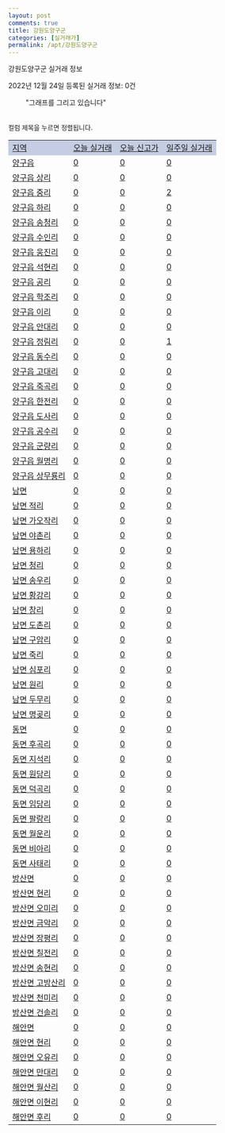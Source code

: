 ```yaml
---
layout: post
comments: true
title: 강원도양구군
categories: [실거래가]
permalink: /apt/강원도양구군
---
```


강원도양구군 실거래 정보

2022년 12월 24일 등록된 실거래 정보: 0건

<!--<script async src="https://pagead2.googlesyndication.com/pagead/js/adsbygoogle.js?client=ca-pub-3485438051770037"
 crossorigin="anonymous"></script>-->

<script type="text/javascript">
  google.charts.load('current', {'packages':['corechart']});
  google.charts.setOnLoadCallback(drawChart);

  function drawChart() {
    var data = google.visualization.arrayToDataTable([['거래일', '매매', '전월세', '전매'], ['21-01', 1, 0, 0], ['21-02', 17, 3, 0], ['21-03', 1, 0, 0], ['21-04', 1, 0, 0], ['21-05', 1, 0, 0], ['21-06', 0, 1, 0], ['21-07', 1, 0, 0], ['21-08', 0, 1, 0], ['21-09', 0, 1, 0], ['21-10', 0, 1, 0], ['21-11', 1, 1, 0], ['21-12', 1, 0, 0], ['22-01', 3, 1, 0], ['22-02', 13, 2, 0], ['22-03', 12, 1, 0], ['22-04', 5, 0, 0], ['22-05', 9, 1, 0], ['22-06', 4, 2, 0], ['22-07', 6, 1, 0], ['22-08', 2, 7, 0], ['22-09', 9, 96, 0], ['22-10', 4, 4, 0], ['22-11', 2, 7, 0], ['22-12', 2, 2, 0]]);

    var options = {
      title: '최근 1년간 유형별 거래량 추이',
      legend: { position: 'bottom' }
    };

    setTimeout(function() {
        var chart = new google.visualization.LineChart(document.getElementById('columnchart_material'));
        chart.draw(data, (options));
        document.getElementById('loading').style.display = 'none';
        var dayLabel = (new Date()).getDay();
        if (dayLabel < 2) {
            sorttable.innerSortFunction.apply(document.getElementById('week'), []);
            sorttable.innerSortFunction.apply(document.getElementById('week'), []);        
        }
        else {
            sorttable.innerSortFunction.apply(document.getElementById('today'), []);
            sorttable.innerSortFunction.apply(document.getElementById('today'), []);
        }
    }, 200);

  }
</script>

<div id="loading" style="z-index:20; display: block; margin-left: 35px">"그래프를 그리고 있습니다"</div>
<div id="columnchart_material" style="width: 95%; margin-left: -35px; display: block"></div>
<!--<div style="width: 95%; margin-left: -35px; display: block">
      <script async src="https://pagead2.googlesyndication.com/pagead/js/adsbygoogle.js?client=ca-pub-3485438051770037"
          crossorigin="anonymous"></script>
      <ins class="adsbygoogle"
          style="display:block"
          data-ad-format="fluid"
          data-ad-layout-key="-fb+5w+4e-db+86"
          data-ad-client="ca-pub-3485438051770037"
          data-ad-slot="1827090281"></ins>
      <script>
          (adsbygoogle = window.adsbygoogle || []).push({});
      </script>
</div>-->
<br>

<font size='small' style='font-size: small;'>컬럼 제목을 누르면 정렬됩니다.</font>
<table class="sortable">
  <tr style='background-color: rgba(114, 132, 186,0.4);'>
    <td id="region"><a href="#">지역</a></td>
    <td id="today"><a href="#">오늘 실거래</a></td>
    <td id="today_new"><a href="#">오늘 신고가</a></td>
    <td id="week"><a href="#">일주일 실거래</a></td>
  </tr>

  
  <tr class="item">
    <td><a href="강원도양구군양구읍">양구읍</a></td>
    <td><a href="강원도양구군양구읍">0</a></td>
    <td><a href="강원도양구군양구읍">0</a></td>
    <td><a href="강원도양구군양구읍">0</a></td>
  </tr>
    

  <tr class="item">
    <td><a href="강원도양구군양구읍상리">양구읍 상리</a></td>
    <td><a href="강원도양구군양구읍상리">0</a></td>
    <td><a href="강원도양구군양구읍상리">0</a></td>
    <td><a href="강원도양구군양구읍상리">0</a></td>
  </tr>
    

  <tr class="item">
    <td><a href="강원도양구군양구읍중리">양구읍 중리</a></td>
    <td><a href="강원도양구군양구읍중리">0</a></td>
    <td><a href="강원도양구군양구읍중리">0</a></td>
    <td><a href="강원도양구군양구읍중리">2</a></td>
  </tr>
    

  <tr class="item">
    <td><a href="강원도양구군양구읍하리">양구읍 하리</a></td>
    <td><a href="강원도양구군양구읍하리">0</a></td>
    <td><a href="강원도양구군양구읍하리">0</a></td>
    <td><a href="강원도양구군양구읍하리">0</a></td>
  </tr>
    

  <tr class="item">
    <td><a href="강원도양구군양구읍송청리">양구읍 송청리</a></td>
    <td><a href="강원도양구군양구읍송청리">0</a></td>
    <td><a href="강원도양구군양구읍송청리">0</a></td>
    <td><a href="강원도양구군양구읍송청리">0</a></td>
  </tr>
    

  <tr class="item">
    <td><a href="강원도양구군양구읍수인리">양구읍 수인리</a></td>
    <td><a href="강원도양구군양구읍수인리">0</a></td>
    <td><a href="강원도양구군양구읍수인리">0</a></td>
    <td><a href="강원도양구군양구읍수인리">0</a></td>
  </tr>
    

  <tr class="item">
    <td><a href="강원도양구군양구읍웅진리">양구읍 웅진리</a></td>
    <td><a href="강원도양구군양구읍웅진리">0</a></td>
    <td><a href="강원도양구군양구읍웅진리">0</a></td>
    <td><a href="강원도양구군양구읍웅진리">0</a></td>
  </tr>
    

  <tr class="item">
    <td><a href="강원도양구군양구읍석현리">양구읍 석현리</a></td>
    <td><a href="강원도양구군양구읍석현리">0</a></td>
    <td><a href="강원도양구군양구읍석현리">0</a></td>
    <td><a href="강원도양구군양구읍석현리">0</a></td>
  </tr>
    

  <tr class="item">
    <td><a href="강원도양구군양구읍공리">양구읍 공리</a></td>
    <td><a href="강원도양구군양구읍공리">0</a></td>
    <td><a href="강원도양구군양구읍공리">0</a></td>
    <td><a href="강원도양구군양구읍공리">0</a></td>
  </tr>
    

  <tr class="item">
    <td><a href="강원도양구군양구읍학조리">양구읍 학조리</a></td>
    <td><a href="강원도양구군양구읍학조리">0</a></td>
    <td><a href="강원도양구군양구읍학조리">0</a></td>
    <td><a href="강원도양구군양구읍학조리">0</a></td>
  </tr>
    

  <tr class="item">
    <td><a href="강원도양구군양구읍이리">양구읍 이리</a></td>
    <td><a href="강원도양구군양구읍이리">0</a></td>
    <td><a href="강원도양구군양구읍이리">0</a></td>
    <td><a href="강원도양구군양구읍이리">0</a></td>
  </tr>
    

  <tr class="item">
    <td><a href="강원도양구군양구읍안대리">양구읍 안대리</a></td>
    <td><a href="강원도양구군양구읍안대리">0</a></td>
    <td><a href="강원도양구군양구읍안대리">0</a></td>
    <td><a href="강원도양구군양구읍안대리">0</a></td>
  </tr>
    

  <tr class="item">
    <td><a href="강원도양구군양구읍정림리">양구읍 정림리</a></td>
    <td><a href="강원도양구군양구읍정림리">0</a></td>
    <td><a href="강원도양구군양구읍정림리">0</a></td>
    <td><a href="강원도양구군양구읍정림리">1</a></td>
  </tr>
    

  <tr class="item">
    <td><a href="강원도양구군양구읍동수리">양구읍 동수리</a></td>
    <td><a href="강원도양구군양구읍동수리">0</a></td>
    <td><a href="강원도양구군양구읍동수리">0</a></td>
    <td><a href="강원도양구군양구읍동수리">0</a></td>
  </tr>
    

  <tr class="item">
    <td><a href="강원도양구군양구읍고대리">양구읍 고대리</a></td>
    <td><a href="강원도양구군양구읍고대리">0</a></td>
    <td><a href="강원도양구군양구읍고대리">0</a></td>
    <td><a href="강원도양구군양구읍고대리">0</a></td>
  </tr>
    

  <tr class="item">
    <td><a href="강원도양구군양구읍죽곡리">양구읍 죽곡리</a></td>
    <td><a href="강원도양구군양구읍죽곡리">0</a></td>
    <td><a href="강원도양구군양구읍죽곡리">0</a></td>
    <td><a href="강원도양구군양구읍죽곡리">0</a></td>
  </tr>
    

  <tr class="item">
    <td><a href="강원도양구군양구읍한전리">양구읍 한전리</a></td>
    <td><a href="강원도양구군양구읍한전리">0</a></td>
    <td><a href="강원도양구군양구읍한전리">0</a></td>
    <td><a href="강원도양구군양구읍한전리">0</a></td>
  </tr>
    

  <tr class="item">
    <td><a href="강원도양구군양구읍도사리">양구읍 도사리</a></td>
    <td><a href="강원도양구군양구읍도사리">0</a></td>
    <td><a href="강원도양구군양구읍도사리">0</a></td>
    <td><a href="강원도양구군양구읍도사리">0</a></td>
  </tr>
    

  <tr class="item">
    <td><a href="강원도양구군양구읍공수리">양구읍 공수리</a></td>
    <td><a href="강원도양구군양구읍공수리">0</a></td>
    <td><a href="강원도양구군양구읍공수리">0</a></td>
    <td><a href="강원도양구군양구읍공수리">0</a></td>
  </tr>
    

  <tr class="item">
    <td><a href="강원도양구군양구읍군량리">양구읍 군량리</a></td>
    <td><a href="강원도양구군양구읍군량리">0</a></td>
    <td><a href="강원도양구군양구읍군량리">0</a></td>
    <td><a href="강원도양구군양구읍군량리">0</a></td>
  </tr>
    

  <tr class="item">
    <td><a href="강원도양구군양구읍월명리">양구읍 월명리</a></td>
    <td><a href="강원도양구군양구읍월명리">0</a></td>
    <td><a href="강원도양구군양구읍월명리">0</a></td>
    <td><a href="강원도양구군양구읍월명리">0</a></td>
  </tr>
    

  <tr class="item">
    <td><a href="강원도양구군양구읍상무룡리">양구읍 상무룡리</a></td>
    <td><a href="강원도양구군양구읍상무룡리">0</a></td>
    <td><a href="강원도양구군양구읍상무룡리">0</a></td>
    <td><a href="강원도양구군양구읍상무룡리">0</a></td>
  </tr>
    

  <tr class="item">
    <td><a href="강원도양구군남면">남면</a></td>
    <td><a href="강원도양구군남면">0</a></td>
    <td><a href="강원도양구군남면">0</a></td>
    <td><a href="강원도양구군남면">0</a></td>
  </tr>
    

  <tr class="item">
    <td><a href="강원도양구군남면적리">남면 적리</a></td>
    <td><a href="강원도양구군남면적리">0</a></td>
    <td><a href="강원도양구군남면적리">0</a></td>
    <td><a href="강원도양구군남면적리">0</a></td>
  </tr>
    

  <tr class="item">
    <td><a href="강원도양구군남면가오작리">남면 가오작리</a></td>
    <td><a href="강원도양구군남면가오작리">0</a></td>
    <td><a href="강원도양구군남면가오작리">0</a></td>
    <td><a href="강원도양구군남면가오작리">0</a></td>
  </tr>
    

  <tr class="item">
    <td><a href="강원도양구군남면야촌리">남면 야촌리</a></td>
    <td><a href="강원도양구군남면야촌리">0</a></td>
    <td><a href="강원도양구군남면야촌리">0</a></td>
    <td><a href="강원도양구군남면야촌리">0</a></td>
  </tr>
    

  <tr class="item">
    <td><a href="강원도양구군남면용하리">남면 용하리</a></td>
    <td><a href="강원도양구군남면용하리">0</a></td>
    <td><a href="강원도양구군남면용하리">0</a></td>
    <td><a href="강원도양구군남면용하리">0</a></td>
  </tr>
    

  <tr class="item">
    <td><a href="강원도양구군남면청리">남면 청리</a></td>
    <td><a href="강원도양구군남면청리">0</a></td>
    <td><a href="강원도양구군남면청리">0</a></td>
    <td><a href="강원도양구군남면청리">0</a></td>
  </tr>
    

  <tr class="item">
    <td><a href="강원도양구군남면송우리">남면 송우리</a></td>
    <td><a href="강원도양구군남면송우리">0</a></td>
    <td><a href="강원도양구군남면송우리">0</a></td>
    <td><a href="강원도양구군남면송우리">0</a></td>
  </tr>
    

  <tr class="item">
    <td><a href="강원도양구군남면황강리">남면 황강리</a></td>
    <td><a href="강원도양구군남면황강리">0</a></td>
    <td><a href="강원도양구군남면황강리">0</a></td>
    <td><a href="강원도양구군남면황강리">0</a></td>
  </tr>
    

  <tr class="item">
    <td><a href="강원도양구군남면창리">남면 창리</a></td>
    <td><a href="강원도양구군남면창리">0</a></td>
    <td><a href="강원도양구군남면창리">0</a></td>
    <td><a href="강원도양구군남면창리">0</a></td>
  </tr>
    

  <tr class="item">
    <td><a href="강원도양구군남면도촌리">남면 도촌리</a></td>
    <td><a href="강원도양구군남면도촌리">0</a></td>
    <td><a href="강원도양구군남면도촌리">0</a></td>
    <td><a href="강원도양구군남면도촌리">0</a></td>
  </tr>
    

  <tr class="item">
    <td><a href="강원도양구군남면구암리">남면 구암리</a></td>
    <td><a href="강원도양구군남면구암리">0</a></td>
    <td><a href="강원도양구군남면구암리">0</a></td>
    <td><a href="강원도양구군남면구암리">0</a></td>
  </tr>
    

  <tr class="item">
    <td><a href="강원도양구군남면죽리">남면 죽리</a></td>
    <td><a href="강원도양구군남면죽리">0</a></td>
    <td><a href="강원도양구군남면죽리">0</a></td>
    <td><a href="강원도양구군남면죽리">0</a></td>
  </tr>
    

  <tr class="item">
    <td><a href="강원도양구군남면심포리">남면 심포리</a></td>
    <td><a href="강원도양구군남면심포리">0</a></td>
    <td><a href="강원도양구군남면심포리">0</a></td>
    <td><a href="강원도양구군남면심포리">0</a></td>
  </tr>
    

  <tr class="item">
    <td><a href="강원도양구군남면원리">남면 원리</a></td>
    <td><a href="강원도양구군남면원리">0</a></td>
    <td><a href="강원도양구군남면원리">0</a></td>
    <td><a href="강원도양구군남면원리">0</a></td>
  </tr>
    

  <tr class="item">
    <td><a href="강원도양구군남면두무리">남면 두무리</a></td>
    <td><a href="강원도양구군남면두무리">0</a></td>
    <td><a href="강원도양구군남면두무리">0</a></td>
    <td><a href="강원도양구군남면두무리">0</a></td>
  </tr>
    

  <tr class="item">
    <td><a href="강원도양구군남면명곶리">남면 명곶리</a></td>
    <td><a href="강원도양구군남면명곶리">0</a></td>
    <td><a href="강원도양구군남면명곶리">0</a></td>
    <td><a href="강원도양구군남면명곶리">0</a></td>
  </tr>
    

  <tr class="item">
    <td><a href="강원도양구군동면">동면</a></td>
    <td><a href="강원도양구군동면">0</a></td>
    <td><a href="강원도양구군동면">0</a></td>
    <td><a href="강원도양구군동면">0</a></td>
  </tr>
    

  <tr class="item">
    <td><a href="강원도양구군동면후곡리">동면 후곡리</a></td>
    <td><a href="강원도양구군동면후곡리">0</a></td>
    <td><a href="강원도양구군동면후곡리">0</a></td>
    <td><a href="강원도양구군동면후곡리">0</a></td>
  </tr>
    

  <tr class="item">
    <td><a href="강원도양구군동면지석리">동면 지석리</a></td>
    <td><a href="강원도양구군동면지석리">0</a></td>
    <td><a href="강원도양구군동면지석리">0</a></td>
    <td><a href="강원도양구군동면지석리">0</a></td>
  </tr>
    

  <tr class="item">
    <td><a href="강원도양구군동면원당리">동면 원당리</a></td>
    <td><a href="강원도양구군동면원당리">0</a></td>
    <td><a href="강원도양구군동면원당리">0</a></td>
    <td><a href="강원도양구군동면원당리">0</a></td>
  </tr>
    

  <tr class="item">
    <td><a href="강원도양구군동면덕곡리">동면 덕곡리</a></td>
    <td><a href="강원도양구군동면덕곡리">0</a></td>
    <td><a href="강원도양구군동면덕곡리">0</a></td>
    <td><a href="강원도양구군동면덕곡리">0</a></td>
  </tr>
    

  <tr class="item">
    <td><a href="강원도양구군동면임당리">동면 임당리</a></td>
    <td><a href="강원도양구군동면임당리">0</a></td>
    <td><a href="강원도양구군동면임당리">0</a></td>
    <td><a href="강원도양구군동면임당리">0</a></td>
  </tr>
    

  <tr class="item">
    <td><a href="강원도양구군동면팔랑리">동면 팔랑리</a></td>
    <td><a href="강원도양구군동면팔랑리">0</a></td>
    <td><a href="강원도양구군동면팔랑리">0</a></td>
    <td><a href="강원도양구군동면팔랑리">0</a></td>
  </tr>
    

  <tr class="item">
    <td><a href="강원도양구군동면월운리">동면 월운리</a></td>
    <td><a href="강원도양구군동면월운리">0</a></td>
    <td><a href="강원도양구군동면월운리">0</a></td>
    <td><a href="강원도양구군동면월운리">0</a></td>
  </tr>
    

  <tr class="item">
    <td><a href="강원도양구군동면비아리">동면 비아리</a></td>
    <td><a href="강원도양구군동면비아리">0</a></td>
    <td><a href="강원도양구군동면비아리">0</a></td>
    <td><a href="강원도양구군동면비아리">0</a></td>
  </tr>
    

  <tr class="item">
    <td><a href="강원도양구군동면사태리">동면 사태리</a></td>
    <td><a href="강원도양구군동면사태리">0</a></td>
    <td><a href="강원도양구군동면사태리">0</a></td>
    <td><a href="강원도양구군동면사태리">0</a></td>
  </tr>
    

  <tr class="item">
    <td><a href="강원도양구군방산면">방산면</a></td>
    <td><a href="강원도양구군방산면">0</a></td>
    <td><a href="강원도양구군방산면">0</a></td>
    <td><a href="강원도양구군방산면">0</a></td>
  </tr>
    

  <tr class="item">
    <td><a href="강원도양구군방산면현리">방산면 현리</a></td>
    <td><a href="강원도양구군방산면현리">0</a></td>
    <td><a href="강원도양구군방산면현리">0</a></td>
    <td><a href="강원도양구군방산면현리">0</a></td>
  </tr>
    

  <tr class="item">
    <td><a href="강원도양구군방산면오미리">방산면 오미리</a></td>
    <td><a href="강원도양구군방산면오미리">0</a></td>
    <td><a href="강원도양구군방산면오미리">0</a></td>
    <td><a href="강원도양구군방산면오미리">0</a></td>
  </tr>
    

  <tr class="item">
    <td><a href="강원도양구군방산면금악리">방산면 금악리</a></td>
    <td><a href="강원도양구군방산면금악리">0</a></td>
    <td><a href="강원도양구군방산면금악리">0</a></td>
    <td><a href="강원도양구군방산면금악리">0</a></td>
  </tr>
    

  <tr class="item">
    <td><a href="강원도양구군방산면장평리">방산면 장평리</a></td>
    <td><a href="강원도양구군방산면장평리">0</a></td>
    <td><a href="강원도양구군방산면장평리">0</a></td>
    <td><a href="강원도양구군방산면장평리">0</a></td>
  </tr>
    

  <tr class="item">
    <td><a href="강원도양구군방산면칠전리">방산면 칠전리</a></td>
    <td><a href="강원도양구군방산면칠전리">0</a></td>
    <td><a href="강원도양구군방산면칠전리">0</a></td>
    <td><a href="강원도양구군방산면칠전리">0</a></td>
  </tr>
    

  <tr class="item">
    <td><a href="강원도양구군방산면송현리">방산면 송현리</a></td>
    <td><a href="강원도양구군방산면송현리">0</a></td>
    <td><a href="강원도양구군방산면송현리">0</a></td>
    <td><a href="강원도양구군방산면송현리">0</a></td>
  </tr>
    

  <tr class="item">
    <td><a href="강원도양구군방산면고방산리">방산면 고방산리</a></td>
    <td><a href="강원도양구군방산면고방산리">0</a></td>
    <td><a href="강원도양구군방산면고방산리">0</a></td>
    <td><a href="강원도양구군방산면고방산리">0</a></td>
  </tr>
    

  <tr class="item">
    <td><a href="강원도양구군방산면천미리">방산면 천미리</a></td>
    <td><a href="강원도양구군방산면천미리">0</a></td>
    <td><a href="강원도양구군방산면천미리">0</a></td>
    <td><a href="강원도양구군방산면천미리">0</a></td>
  </tr>
    

  <tr class="item">
    <td><a href="강원도양구군방산면건솔리">방산면 건솔리</a></td>
    <td><a href="강원도양구군방산면건솔리">0</a></td>
    <td><a href="강원도양구군방산면건솔리">0</a></td>
    <td><a href="강원도양구군방산면건솔리">0</a></td>
  </tr>
    

  <tr class="item">
    <td><a href="강원도양구군해안면">해안면</a></td>
    <td><a href="강원도양구군해안면">0</a></td>
    <td><a href="강원도양구군해안면">0</a></td>
    <td><a href="강원도양구군해안면">0</a></td>
  </tr>
    

  <tr class="item">
    <td><a href="강원도양구군해안면현리">해안면 현리</a></td>
    <td><a href="강원도양구군해안면현리">0</a></td>
    <td><a href="강원도양구군해안면현리">0</a></td>
    <td><a href="강원도양구군해안면현리">0</a></td>
  </tr>
    

  <tr class="item">
    <td><a href="강원도양구군해안면오유리">해안면 오유리</a></td>
    <td><a href="강원도양구군해안면오유리">0</a></td>
    <td><a href="강원도양구군해안면오유리">0</a></td>
    <td><a href="강원도양구군해안면오유리">0</a></td>
  </tr>
    

  <tr class="item">
    <td><a href="강원도양구군해안면만대리">해안면 만대리</a></td>
    <td><a href="강원도양구군해안면만대리">0</a></td>
    <td><a href="강원도양구군해안면만대리">0</a></td>
    <td><a href="강원도양구군해안면만대리">0</a></td>
  </tr>
    

  <tr class="item">
    <td><a href="강원도양구군해안면월산리">해안면 월산리</a></td>
    <td><a href="강원도양구군해안면월산리">0</a></td>
    <td><a href="강원도양구군해안면월산리">0</a></td>
    <td><a href="강원도양구군해안면월산리">0</a></td>
  </tr>
    

  <tr class="item">
    <td><a href="강원도양구군해안면이현리">해안면 이현리</a></td>
    <td><a href="강원도양구군해안면이현리">0</a></td>
    <td><a href="강원도양구군해안면이현리">0</a></td>
    <td><a href="강원도양구군해안면이현리">0</a></td>
  </tr>
    

  <tr class="item">
    <td><a href="강원도양구군해안면후리">해안면 후리</a></td>
    <td><a href="강원도양구군해안면후리">0</a></td>
    <td><a href="강원도양구군해안면후리">0</a></td>
    <td><a href="강원도양구군해안면후리">0</a></td>
  </tr>
    


</table>


    